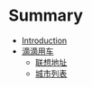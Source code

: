 # Summary

* [Introduction](README.md)
* [滴滴用车](chapter1.md)
   * [联想地址](de_dao_de.md)
   * [城市列表](cheng_shi_lie_biao.md)

